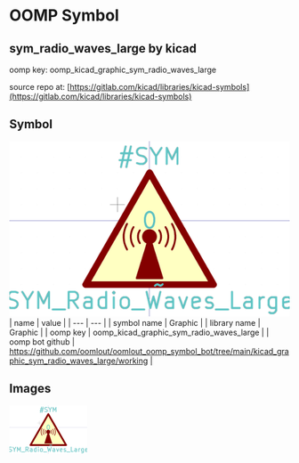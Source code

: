 # OOMP Symbol  
## sym_radio_waves_large  by kicad  
  
oomp key: oomp_kicad_graphic_sym_radio_waves_large  
  
source repo at: [https://gitlab.com/kicad/libraries/kicad-symbols](https://gitlab.com/kicad/libraries/kicad-symbols)  
## Symbol  
  
[![working.png](working_600.png)](working.png)  
| name | value | 
| --- | --- | 
| symbol name | Graphic | 
| library name | Graphic | 
| oomp key | oomp_kicad_graphic_sym_radio_waves_large | 
| oomp bot github | https://github.com/oomlout/oomlout_oomp_symbol_bot/tree/main/kicad_graphic_sym_radio_waves_large/working | 
## Images  
  
[![working.png](working_140.png)](working.png)  
